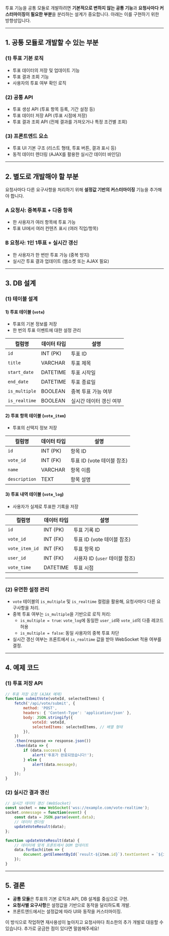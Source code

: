 투표 기능을 공통 모듈로 개발하려면 **기본적으로 변하지 않는 공통 기능**과 **요청사마다 커스터마이징이 필요한 부분**을 분리하는 설계가 중요합니다. 아래는 이를 구현하기 위한 방향성입니다.

---

## 1. **공통 모듈로 개발할 수 있는 부분**

### **(1) 투표 기본 로직**
- 투표 데이터의 저장 및 업데이트 기능
- 투표 결과 조회 기능
- 사용자의 투표 여부 확인 로직

### **(2) 공통 API**
- 투표 생성 API (투표 항목 등록, 기간 설정 등)
- 투표 데이터 저장 API (투표 시점에 저장)
- 투표 결과 조회 API (전체 결과를 가져오거나 특정 조건별 조회)

### **(3) 프론트엔드 요소**
- 투표 UI 기본 구조 (리스트 형태, 투표 버튼, 결과 표시 등)
- 동적 데이터 렌더링 (AJAX를 활용한 실시간 데이터 바인딩)

---

## 2. **별도로 개발해야 할 부분**
요청사마다 다른 요구사항을 처리하기 위해 **설정값 기반의 커스터마이징** 기능을 추가해야 합니다.

### **A 요청사: 중복투표 + 다중 항목**
- 한 사용자가 여러 항목에 투표 가능
- 투표 UI에서 여러 컨텐츠 표시 (여러 직업/항목)

### **B 요청사: 1인 1투표 + 실시간 갱신**
- 한 사용자가 한 번만 투표 가능 (중복 방지)
- 실시간 투표 결과 업데이트 (웹소켓 또는 AJAX 필요)

---

## 3. **DB 설계**

### **(1) 테이블 설계**
#### **1) 투표 테이블 (`vote`)**
- 투표의 기본 정보를 저장
- 한 번의 투표 이벤트에 대한 설정 관리

| 컬럼명       | 데이터 타입  | 설명                         |
|--------------|--------------|------------------------------|
| `id`         | INT (PK)     | 투표 ID                      |
| `title`      | VARCHAR      | 투표 제목                    |
| `start_date` | DATETIME     | 투표 시작일                  |
| `end_date`   | DATETIME     | 투표 종료일                  |
| `is_multiple`| BOOLEAN      | 중복 투표 가능 여부          |
| `is_realtime`| BOOLEAN      | 실시간 데이터 갱신 여부       |

#### **2) 투표 항목 테이블 (`vote_item`)**
- 투표의 선택지 정보 저장

| 컬럼명       | 데이터 타입  | 설명                         |
|--------------|--------------|------------------------------|
| `id`         | INT (PK)     | 항목 ID                      |
| `vote_id`    | INT (FK)     | 투표 ID (vote 테이블 참조)   |
| `name`       | VARCHAR      | 항목 이름                    |
| `description`| TEXT         | 항목 설명                    |

#### **3) 투표 내역 테이블 (`vote_log`)**
- 사용자가 실제로 투표한 기록을 저장

| 컬럼명       | 데이터 타입  | 설명                         |
|--------------|--------------|------------------------------|
| `id`         | INT (PK)     | 투표 기록 ID                 |
| `vote_id`    | INT (FK)     | 투표 ID (vote 테이블 참조)   |
| `vote_item_id`| INT (FK)    | 투표 항목 ID                 |
| `user_id`    | INT (FK)     | 사용자 ID (`user` 테이블 참조) |
| `vote_time`  | DATETIME     | 투표 시점                    |

---

### **(2) 유연한 설정 관리**
- `vote` 테이블의 `is_multiple` 및 `is_realtime` 컬럼을 활용해, 요청사마다 다른 요구사항을 처리.
- 중복 투표 여부는 `is_multiple`을 기반으로 로직 처리:
  - `is_multiple = true`: `vote_log`에 동일한 `user_id`와 `vote_id`의 다중 레코드 허용
  - `is_multiple = false`: 동일 사용자의 중복 투표 차단
- 실시간 갱신 여부는 프론트에서 `is_realtime` 값을 받아 WebSocket 적용 여부를 결정.

---

## 4. **예제 코드**
### **(1) 투표 저장 API**
```javascript
// 투표 저장 요청 (AJAX 예제)
function submitVote(voteId, selectedItems) {
    fetch('/api/vote/submit', {
        method: 'POST',
        headers: { 'Content-Type': 'application/json' },
        body: JSON.stringify({
            voteId: voteId,
            selectedItems: selectedItems, // 배열 형태
        }),
    })
    .then(response => response.json())
    .then(data => {
        if (data.success) {
            alert('투표가 완료되었습니다!');
        } else {
            alert(data.message);
        }
    });
}
```

### **(2) 실시간 결과 갱신**
```javascript
// 실시간 데이터 갱신 (WebSocket)
const socket = new WebSocket('wss://example.com/vote-realtime');
socket.onmessage = function(event) {
    const data = JSON.parse(event.data);
    // 데이터 렌더링
    updateVoteResult(data);
};

function updateVoteResult(data) {
    // 데이터에 맞게 프론트에서 DOM 업데이트
    data.forEach(item => {
        document.getElementById(`result-${item.id}`).textContent = `${item.votes}표`;
    });
}
```

---

## 5. **결론**
- **공통 모듈**은 투표의 기본 로직과 API, DB 설계를 중심으로 구현.
- **요청사별 요구사항**은 설정값을 기반으로 동작을 달리하도록 개발.
- 프론트엔드에서는 설정값에 따라 UI와 동작을 커스터마이징.

이 방식으로 작업하면 재사용성이 높아지고 요청사마다 최소한의 추가 개발로 대응할 수 있습니다. 추가로 궁금한 점이 있다면 말씀해주세요!